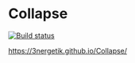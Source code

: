 # Collapse
[![Build status](https://ci.appveyor.com/api/projects/status/759op5ponskjdhvc?svg=true)](https://ci.appveyor.com/project/3nergetik/collapse)

https://3nergetik.github.io/Collapse/